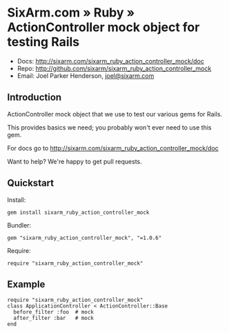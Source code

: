 # SixArm.com » Ruby » <br> ActionController mock object for testing Rails

* Docs: <http://sixarm.com/sixarm_ruby_action_controller_mock/doc>
* Repo: <http://github.com/sixarm/sixarm_ruby_action_controller_mock>
* Email: Joel Parker Henderson, <joel@sixarm.com>


## Introduction

ActionController mock object that we use to test our various gems for Rails.

This provides basics we need; you probably won't ever need to use this gem.

For docs go to <http://sixarm.com/sixarm_ruby_action_controller_mock/doc>

Want to help? We're happy to get pull requests.


## Quickstart

Install:

    gem install sixarm_ruby_action_controller_mock

Bundler:

    gem "sixarm_ruby_action_controller_mock", "=1.0.6"

Require:

    require "sixarm_ruby_action_controller_mock"


## Example

    require "sixarm_ruby_action_controller_mock"
    class ApplicationController < ActionController::Base
      before_filter :foo  # mock
      after_filter :bar   # mock
    end

